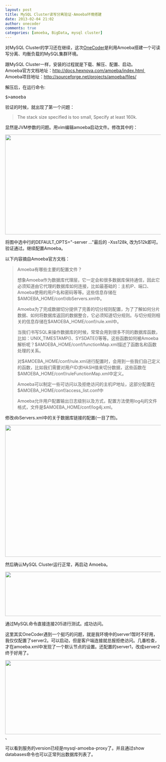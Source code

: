 ```yaml
---
layout: post
title: MySQL Cluster读写分离验证-Amoeba环境搭建
date: 2013-02-04 21:02
author: onecoder
comments: true
categories: [amoeba, BigData, mysql cluster]
---
```

<p>
	对MySQL Cluster的学习还在继续，这次<a href="http://www.coderli.com">OneCoder</a>是利用Amoeba搭建一个可读写分离、均衡负载的MySQL集群环境。</p>
<p>
	跟MySQL Cluster一样，安装的过程就是下载、解压、配置、启动。<br />
	Amoeba官方文档地址：<a href="http://docs.hexnova.com/amoeba/index.html ">http://docs.hexnova.com/amoeba/index.html&nbsp;</a><br />
	Amoeba项目地址：<a href="http://sourceforge.net/projects/amoeba/files/">http://sourceforge.net/projects/amoeba/files/</a></p>
<p>
	解压后，在运行命令:</p>
<pre class="brush:shell;first-line:1;pad-line-numbers:true;highlight:null;collapse:false;">
$&gt;amoeba
</pre>
<p>
	验证的时候，就出现了第一个问题：</p>
<blockquote>
	<p>
		The stack size specified is too small, Specify at least 160k.</p>
</blockquote>
<p>
	显然是JVM参数的问题。用vim编辑amoeba启动文件。修改其中的：</p>
<p style="text-align: center;">
	<img alt="" src="http://onecoder.qiniudn.com/8wuliao/CCk9MVIb/kGelo.jpg" style="width: 643px; height: 322px;" /></p>
<p>
	将图中选中行的DEFAULT_OPTS=&quot;-server ...&quot;最后的 -Xss128k, 改为512k即可。验证通过。继续配置Amoeba。</p>
<p>
	以下内容摘自Amoeba官方文档：</p>
<blockquote>
	<p>
		Amoeba有哪些主要的配置文件？</p>
	<p>
		想象Amoeba作为数据库代理层，它一定会和很多数据库保持通信，因此它必须知道由它代理的数据库如何连接，比如最基础的：主机IP、端口、Amoeba使用的用户名和密码等等。这些信息存储在$AMOEBA_HOME/conf/dbServers.xml中。</p>
	<p>
		Amoeba为了完成数据切分提供了完善的切分规则配置，为了了解如何分片数据、如何将数据库返回的数据整合，它必须知道切分规则。与切分规则相关的信息存储在$AMOEBA_HOME/conf/rule.xml中。</p>
	<p>
		当我们书写SQL来操作数据库的时候，常常会用到很多不同的数据库函数，比如：UNIX_TIMESTAMP()、SYSDATE()等等。这些函数如何被Amoeba解析呢？$AMOEBA_HOME/conf/functionMap.xml描述了函数名和函数处理的关系。</p>
	<p>
		对$AMOEBA_HOME/conf/rule.xml进行配置时，会用到一些我们自己定义的函数，比如我们需要对用户ID求HASH值来切分数据，这些函数在$AMOEBA_HOME/conf/ruleFunctionMap.xml中定义。</p>
	<p>
		Amoeba可以制定一些可访问以及拒绝访问的主机IP地址，这部分配置在$AMOEBA_HOME/conf/access_list.conf中</p>
	<p>
		Amoeba允许用户配置输出日志级别以及方式，配置方法使用log4j的文件格式，文件是$AMOEBA_HOME/conf/log4j.xml。</p>
</blockquote>
<p>
	修改dbServers.xml中的关于数据库链接的配置(一目了然)。</p>
<p style="text-align: center;">
	<img alt="" src="http://onecoder.qiniudn.com/8wuliao/CCk9L1zW/pCKNR.jpg" style="width: 630px; height: 425px;" /></p>
<p>
	然后确认MySQL Cluster运行正常，再启动 Amoeba。</p>
<p style="text-align: center;">
	<img alt="" src="http://onecoder.qiniudn.com/8wuliao/CCk9MsK9/6HIYI.jpg" style="width: 630px; height: 143px;" /></p>
<p>
	通过MySQL命令直接连接205进行测试。成功访问。</p>
<p>
	这里其实OneCoder遇到一个挺巧的问题，就是我环境中的server1暂时不好用，我仅仅配置了server2。可以启动，但是客户端连接就总报拒绝访问。几番检查，才在amoeba.xml中发现了一个默认节点的设置。还配置的server1，改成server2终于好用了。</p>
<p>
	<img alt="" src="http://onecoder.qiniudn.com/8wuliao/CCk9NoRT/DfQ07.jpg" style="width: 630px; height: 239px;" />、</p>
<p>
	可以看到服务的version已经是mysql-amoeba-proxy了。并且通过show databases命令也可以正常列出数据库列表了。</p>

